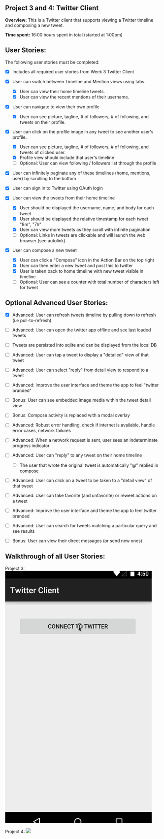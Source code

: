 Project 3 and 4: Twitter Client
-------------------------

**Overview:** This is a Twitter client that supports viewing a Twitter timeline and composing a new tweet.

**Time spent:** 16:00 hours spent in total (started at 1:00pm)

User Stories:
-------------

The following user stories must be completed:

- [x] Includes all required user stories from Week 3 Twitter Client
- [x] User can switch between Timeline and Mention views using tabs.
    - [x] User can view their home timeline tweets.
    - [x] User can view the recent mentions of their username.
- [x] User can navigate to view their own profile
    - [x] User can see picture, tagline, # of followers, # of following, and tweets on their profile.
- [x] User can click on the profile image in any tweet to see another user's profile.
    - [x] User can see picture, tagline, # of followers, # of following, and tweets of clicked user.
    - [x] Profile view should include that user's timeline
    - [ ] Optional: User can view following / followers list through the profile
- [x] User can infinitely paginate any of these timelines (home, mentions, user) by scrolling to the bottom

- [x] User can sign in to Twitter using OAuth login
- [x] User can view the tweets from their home timeline
    - [x] User should be displayed the username, name, and body for each tweet
    - [x] User should be displayed the relative timestamp for each tweet "8m", "7h"
    - [x] User can view more tweets as they scroll with infinite pagination
    - [ ] Optional: Links in tweets are clickable and will launch the web browser (see autolink)
- [x] User can compose a new tweet
    - [x] User can click a "Compose" icon in the Action Bar on the top right
    - [x] User can then enter a new tweet and post this to twitter
    - [x] User is taken back to home timeline with new tweet visible in timeline
    - [ ] Optional: User can see a counter with total number of characters left for tweet

Optional Advanced User Stories:
------------------------------

- [x] Advanced: User can refresh tweets timeline by pulling down to refresh (i.e pull-to-refresh)
- [ ] Advanced: User can open the twitter app offline and see last loaded tweets
- [ ] Tweets are persisted into sqlite and can be displayed from the local DB
- [ ] Advanced: User can tap a tweet to display a "detailed" view of that tweet
- [ ] Advanced: User can select "reply" from detail view to respond to a tweet
- [ ] Advanced: Improve the user interface and theme the app to feel "twitter branded"
- [ ] Bonus: User can see embedded image media within the tweet detail view
- [ ] Bonus: Compose activity is replaced with a modal overlay

- [ ] Advanced: Robust error handling, check if internet is available, handle error cases, network failures
- [ ] Advanced: When a network request is sent, user sees an indeterminate progress indicator
- [ ] Advanced: User can "reply" to any tweet on their home timeline
    - [ ] The user that wrote the original tweet is automatically "@" replied in compose
- [ ] Advanced: User can click on a tweet to be taken to a "detail view" of that tweet
- [ ] Advanced: User can take favorite (and unfavorite) or reweet actions on a tweet
- [ ] Advanced: Improve the user interface and theme the app to feel twitter branded
- [ ] Advanced: User can search for tweets matching a particular query and see results
- [ ] Bonus: User can view their direct messages (or send new ones)

Walkthrough of all User Stories:
-------------------------------

Project 3:
![](Walkthrough.gif)

Project 4:
![](Walkthrough2.gif)
